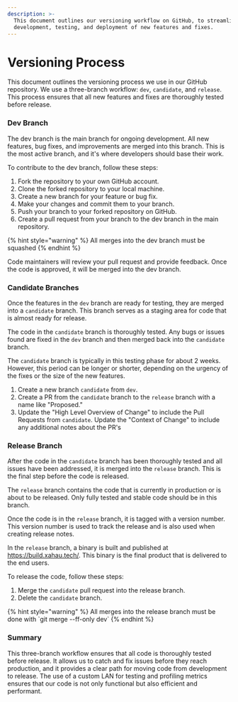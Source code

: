 ```yaml
---
description: >-
  This document outlines our versioning workflow on GitHub, to streamline the
  development, testing, and deployment of new features and fixes.
---
```


# Versioning Process

This document outlines the versioning process we use in our GitHub repository. We use a three-branch workflow: `dev`, `candidate`, and `release`. This process ensures that all new features and fixes are thoroughly tested before release.

### Dev Branch

The dev branch is the main branch for ongoing development. All new features, bug fixes, and improvements are merged into this branch. This is the most active branch, and it's where developers should base their work.

To contribute to the dev branch, follow these steps:

1. Fork the repository to your own GitHub account.
2. Clone the forked repository to your local machine.
3. Create a new branch for your feature or bug fix.
4. Make your changes and commit them to your branch.
5. Push your branch to your forked repository on GitHub.
6. Create a pull request from your branch to the dev branch in the main repository.

{% hint style="warning" %}
All merges into the dev branch must be squashed
{% endhint %}

Code maintainers will review your pull request and provide feedback. Once the code is approved, it will be merged into the dev branch.

### Candidate Branches

Once the features in the `dev` branch are ready for testing, they are merged into a `candidate` branch. This branch serves as a staging area for code that is almost ready for release.

The code in the `candidate` branch is thoroughly tested. Any bugs or issues found are fixed in the `dev` branch and then merged back into the `candidate` branch.

The `candidate` branch is typically in this testing phase for about 2 weeks. However, this period can be longer or shorter, depending on the urgency of the fixes or the size of the new features.

1. Create a new branch `candidate` from `dev`.
2. Create a PR from the `candidate` branch to the `release` branch with a name like "Proposed."
3. Update the "High Level Overview of Change" to include the Pull Requests from `candidate`. Update the "Context of Change" to include any additional notes about the PR's

### Release Branch

After the code in the `candidate` branch has been thoroughly tested and all issues have been addressed, it is merged into the `release` branch. This is the final step before the code is released.

The `release` branch contains the code that is currently in production or is about to be released. Only fully tested and stable code should be in this branch.

Once the code is in the `release` branch, it is tagged with a version number. This version number is used to track the release and is also used when creating release notes.

In the `release` branch, a binary is built and published at https://build.xahau.tech/. This binary is the final product that is delivered to the end users.

To release the code, follow these steps:

1. Merge the `candidate` pull request into the release branch.
2. Delete the `candidate` branch.

{% hint style="warning" %}
All merges into the release branch must be done with \`git merge --ff-only dev\`
{% endhint %}

### Summary

This three-branch workflow ensures that all code is thoroughly tested before release. It allows us to catch and fix issues before they reach production, and it provides a clear path for moving code from development to release. The use of a custom LAN for testing and profiling metrics ensures that our code is not only functional but also efficient and performant.

